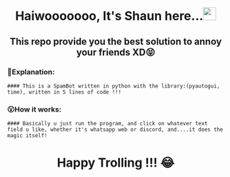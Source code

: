 # <p align="center">Haiwooooooo, It's Shaun here...<img src="https://raw.githubusercontent.com/MartinHeinz/MartinHeinz/master/wave.gif" width="30px"></p>

## <p align="center">This repo provide you the best solution to annoy your friends XD:stuck_out_tongue_closed_eyes:</p>

### :eyes:Explanation:
```
#### This is a SpamBot written in python with the library:(pyautogui, time), written in 5 lines of code !!!
```

### :open_mouth:How it works:
```
#### Basically u just run the program, and click on whatever text field u like, whether it's whatsapp web or discord, and....it does the magic itself!
```

# <p align="center">Happy Trolling !!! :joy: </p>